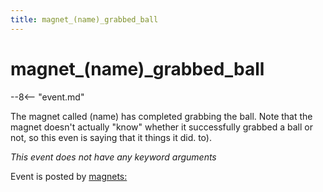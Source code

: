 ```yaml
---
title: magnet_(name)_grabbed_ball
---
```


# magnet_(name)_grabbed_ball


--8<-- "event.md"

The magnet called (name) has completed grabbing the ball. Note that the
magnet doesn't actually "know" whether it successfully grabbed a ball
or not, so this even is saying that it things it did. to).

*This event does not have any keyword arguments*

Event is posted by [magnets:](../config/magnets.md)
